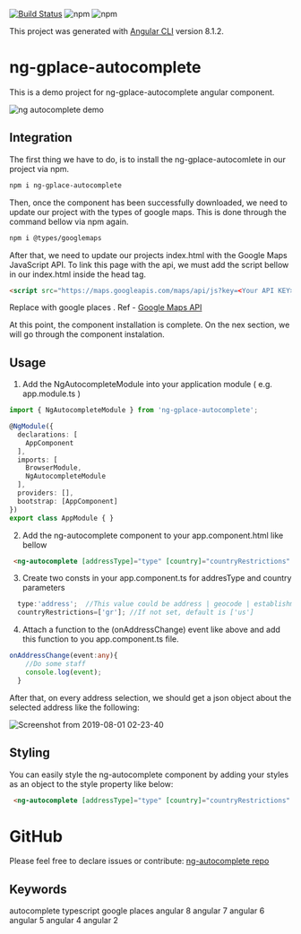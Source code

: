 [![Build Status](https://travis-ci.org/atheodosiou/autocomplete-demo.svg?branch=master)](https://travis-ci.org/atheodosiou/autocomplete-demo)
![npm](https://img.shields.io/npm/dt/ng-gplace-autocomplete?color=blue)
![npm](https://img.shields.io/npm/v/ng-gplace-autocomplete)

This project was generated with [Angular CLI](https://github.com/angular/angular-cli) version 8.1.2.

# ng-gplace-autocomplete

This is a demo project for ng-gplace-autocomplete angular component.

![ng autocomplete demo](https://user-images.githubusercontent.com/20326000/62285900-3ffdc800-b45f-11e9-8ec9-b999b290677d.gif)


## Integration
The first thing we have to do, is to install the ng-gplace-autocomlete in our project via npm.
```sh
npm i ng-gplace-autocomplete
```
Then, once the component has been successfully downloaded, we need to update our project with the types of google maps. This is done through the command bellow via npm again.
```sh
npm i @types/googlemaps
```

After that, we need to update our projects index.html with the Google Maps JavaScript API. To link this page with the api, we must add the script bellow in our index.html inside the head tag.
```html
<script src="https://maps.googleapis.com/maps/api/js?key=<Your API KEY>&libraries=places&language=en"></script>
```
Replace with google places <Your API KEY>. Ref - [Google Maps API](https://developers.google.com/places/web-service/get-api-key)

At this point, the component installation is complete. On the nex section, we will go through the component instalation.

## Usage

1. Add the NgAutocompleteModule into your application module ( e.g. app.module.ts )
```typescript
import { NgAutocompleteModule } from 'ng-gplace-autocomplete';

@NgModule({
  declarations: [
    AppComponent
  ],
  imports: [
    BrowserModule,
    NgAutocompleteModule
  ],
  providers: [],
  bootstrap: [AppComponent]
})
export class AppModule { }
```

2. Add the ng-autocomplete component to your app.component.html like bellow
```html
 <ng-autocomplete [addressType]="type" [country]="countryRestrictions" (onAddressChange)="onAddressChange($event)"></ng-autocomplete>
```
3. Create two consts in your app.component.ts for addresType and country parameters
```javascript
  type:'address';  //This value could be address | geocode | establishment
  countryRestrictions=['gr']; //If not set, default is ['us']
  ```
4. Attach a function to the (onAddressChange) event like above and add this function to you app.component.ts file.
```typescript
onAddressChange(event:any){
    //Do some staff
    console.log(event);
  }
```
After that, on every address selection, we should get a json object about the selected address like the following:

![Screenshot from 2019-08-01 02-23-40](https://user-images.githubusercontent.com/20326000/62254914-ac4ade00-b403-11e9-9215-ca14b4142343.png)

## Styling
You can easily style the ng-autocomplete component by adding your styles as an object to the style property like below:
```html
 <ng-autocomplete [addressType]="type" [country]="countryRestrictions" [style]="{'width':'400px','font-size':'1.1em'}" (onAddressChange)="onAddressChange($event)"></ng-autocomplete>
```
# GitHub

Please feel free to declare issues or contribute: [ng-autocomplete repo](https://github.com/atheodosiou/autocomplete-demo)

## Keywords

autocomplete typescript google places angular 8 angular 7 angular 6 angular 5 angular 4 angular 2
